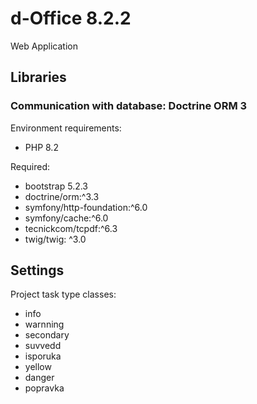 # d-Office 8.2.2

Web Application

## Libraries

### Communication with database: Doctrine ORM 3

Environment requirements:
* PHP 8.2

Required:
* bootstrap 5.2.3
* doctrine/orm:^3.3
* symfony/http-foundation:^6.0
* symfony/cache:^6.0
* tecnickcom/tcpdf:^6.3
* twig/twig: ^3.0

## Settings

Project task type classes:
* info
* warnning
* secondary
* suvvedd
* isporuka
* yellow
* danger
* popravka
